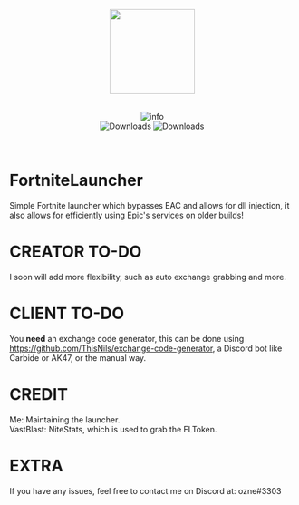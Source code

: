 <p align="center" style="margin-bottom: 0px !important;">
  <img width="150" src="https://cdn.discordapp.com/emojis/832208382588878848.png?v=1" align="center">
</p>

 <p align="center">
    <br />
    <img alt="info" src="https://img.shields.io/github/v/release/ozneeeee/FortniteLauncher?style=for-the-badge">
    <br />
    <img alt="Downloads" src="https://img.shields.io/github/downloads/ozneeeee/FortniteLauncher/total?color=blue&style=for-the-badge">
    <img alt="Downloads" src="https://img.shields.io/github/stars/ozneeeee/FortniteLauncher?style=for-the-badge">
  </p>
</p>
<br />

# FortniteLauncher
Simple Fortnite launcher which bypasses EAC and allows for dll injection, it also allows for efficiently using Epic's services on older builds!

# CREATOR TO-DO
I soon will add more flexibility, such as auto exchange grabbing and more.

# CLIENT TO-DO
You **need** an exchange code generator, this can be done using https://github.com/ThisNils/exchange-code-generator, a Discord bot like Carbide or AK47, or the manual way.


# CREDIT
Me: Maintaining the launcher.  
VastBlast: NiteStats, which is used to grab the FLToken.

# EXTRA
If you have any issues, feel free to contact me on Discord at: ozne#3303

